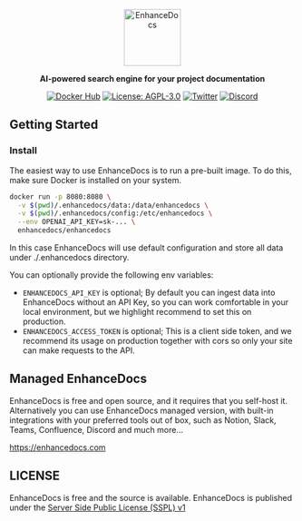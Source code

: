 <p align="center">
  <img height="100" src="https://raw.githubusercontent.com/enhancedocs/enhancedocs/main/assets/logo.png" alt="EnhanceDocs">
</p>

<p align="center">
    <b>AI-powered search engine for your project documentation</b>
</p>

<p align=center>
    <a href="https://hub.docker.com/r/enhancedocs/enhancedocs"><img src="https://img.shields.io/docker/pulls/enhancedocs/enhancedocs.svg" alt="Docker Hub"></a>
    <a href="https://www.gnu.org/licenses/agpl-3.0.en.html"><img src="https://img.shields.io/badge/license-AGPL--3.0-yellow" alt="License: AGPL-3.0"></a>
    <a href="https://twitter.com/enhancedocs"><img src="https://img.shields.io/twitter/url/https/twitter.com/enhancedocs.svg?style=social&label=Follow%20%40EnhanceDocs" alt="Twitter"></a>
    <a href="https://discord.gg/AUDa3KZavw"><img src="https://dcbadge.vercel.app/api/server/AUDa3KZavw?compact=true&style=flat" alt="Discord"></a>
</p>

## Getting Started

### Install

The easiest way to use EnhanceDocs is to run a pre-built image. To do this, make sure Docker is installed on your system.

```bash
docker run -p 8080:8080 \
  -v $(pwd)/.enhancedocs/data:/data/enhancedocs \
  -v $(pwd)/.enhancedocs/config:/etc/enhancedocs \
  --env OPENAI_API_KEY=sk-... \
  enhancedocs/enhancedocs
```

In this case EnhanceDocs will use default configuration and store all data under ./.enhancedocs directory.

You can optionally provide the following env variables:

- `ENHANCEDOCS_API_KEY` is optional; By default you can ingest data into EnhanceDocs without an API Key, 
so you can work comfortable in your local environment, but we highlight recommend to set this on production.
- `ENHANCEDOCS_ACCESS_TOKEN` is optional; This is a client side token, and we recommend its usage on production 
together with cors so only your site can make requests to the API.

## Managed EnhanceDocs

EnhanceDocs is free and open source, and it requires that you self-host it. 
Alternatively you can use EnhanceDocs managed version, with built-in integrations with your preferred tools out of box, such as
Notion, Slack, Teams, Confluence, Discord and much more...

https://enhancedocs.com

## LICENSE

EnhanceDocs is free and the source is available.
EnhanceDocs is published under the [Server Side Public License (SSPL) v1](LICENSE)
